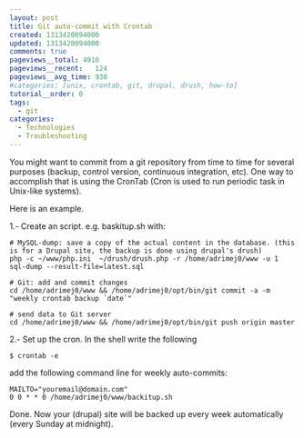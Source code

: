 ```yaml
---
layout: post
title: Git auto-commit with Crontab
created: 1313420094000
updated: 1313420094000
comments: true
pageviews__total: 4910
pageviews__recent:   124
pageviews__avg_time: 938
#categories: [unix, crontab, git, drupal, drush, how-to]
tutorial__order: 0
tags:
  - git
categories:
  - Technologies
  - Troubleshooting
---
```

You might want to commit from a git repository from time to time for several purposes (backup, control version, continuous integration, etc). One way to accomplish that is using the CronTab (Cron is used to run periodic task in Unix-like systems).
<!--More-->

Here is an example.

1.- Create an script. e.g. baskitup.sh with:
<pre>
<code># MySQL-dump: save a copy of the actual content in the database. (this is for a Drupal site, the backup is done using drupal's drush)
php -c ~/www/php.ini  ~/drush/drush.php -r /home/adrimej0/www -u 1 sql-dump --result-file=latest.sql

# Git: add and commit changes
cd /home/adrimej0/www && /home/adrimej0/opt/bin/git commit -a -m "weekly crontab backup `date`"

# send data to Git server
cd /home/adrimej0/www && /home/adrimej0/opt/bin/git push origin master</code>
</pre>

2.- Set up the cron. In the shell write the following
<pre>
<code>$ crontab -e</code>
</pre>
add the following command line for weekly auto-commits:
<pre>
<code>MAILTO="youremail@domain.com"
0 0 * * 0 /home/adrimej0/www/backitup.sh</code>
</pre>

Done. Now your (drupal) site will be backed up every week automatically (every Sunday at midnight).
